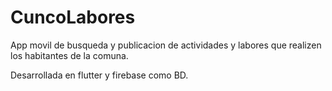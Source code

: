 # CuncoLabores
App movil de busqueda y publicacion de actividades y labores que realizen los habitantes de la comuna.

Desarrollada en flutter y firebase como BD.
